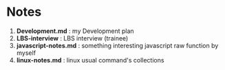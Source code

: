 # Notes

1. **Development.md** : my Development plan
2. **LBS-interview** : LBS interview (trainee)
3. **javascript-notes.md** : something interesting javascript raw function by myself
4. **linux-notes.md** : linux usual command's collections 
